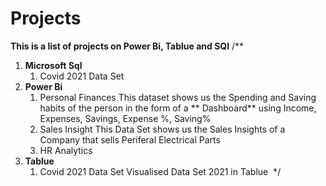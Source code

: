 # Projects
**This is a list of projects on Power Bi, Tablue and SQl**
/**
  1. **Microsoft Sql**
     1. Covid 2021 Data Set
  2. **Power Bi**
     1. Personal Finances
     This dataset shows us the Spending and Saving habits of the person in the form of a ** Dashboard** using  Income, Expenses, Savings, Expense %, Saving%
     2. Sales Insight
     This Data Set shows us the Sales Insights of a Company that sells Periferal Electrical Parts 
     3. HR Analytics
   3. **Tablue**
       1. Covid 2021 Data Set
       Visualised Data Set 2021 in Tablue
 */
